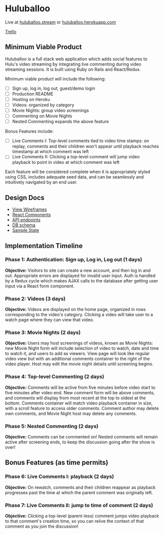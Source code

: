 # Huluballoo

Live at [huluballoo.stream][custom-domain] or [huluballoo.herokuapp.com][heroku]

[Trello][trello]

[custom-domain]: http://www.huluballoo.stream
[heroku]: https://huluballoo.herokuapp.com
[trello]: https://trello.com/b/n9X3yAEd/huluballoo

## Minimum Viable Product

Huluballoo is a full stack web application which adds social features to Hulu's video streaming by integrating live commenting during video streaming sessions. It is built using Ruby on Rails and React/Redux.

Minimum viable product will include the following:

- [ ] Sign up, log in, log out, guest/demo login
- [ ] Production README
- [ ] Hosting on Heroku
- [ ] Videos: organized by category
- [ ] Movie Nights: group video screenings
- [ ] Commenting on Movie Nights
- [ ] Nested Commenting expands the above feature

Bonus Features include:

- [ ] Live Comments I: Top-level comments tied to video time stamps: on replay, comments and their children won't appear until playback reaches timestamp at which comment was left
- [ ] Live Comments II: Clicking a top-level comment will jump video playback to point in video at which comment was left

Each feature will be considered complete when it is appropriately styled using CSS, includes adequate seed data, and can be seamlessly and intuitively navigated by an end user.

## Design Docs
* [View Wireframes][wireframes]
* [React Components][components]
* [API endpoints][api-endpoints]
* [DB schema][schema]
* [Sample State][sample-state]

[wireframes]: wireframes
[components]: component-hierarchy.md
[api-endpoints]: api-endpoints.md
[schema]: schema.md
[sample-state]: sample-state.md

## Implementation Timeline

### Phase 1: Authentication: Sign up, Log in, Log out (1 days)

**Objective:** Visitors to site can create a new account, and then log in and out. Appropriate errors are displayed for invalid user input. Auth is handled by a Redux cycle which makes AJAX calls to the database after getting user input via a React form component.

### Phase 2: Videos (3 days)

**Objective:** Videos are displayed on the home page, organized in rows corresponding to the video's category. Clicking a video will take user to a watch page where they can view that video.

### Phase 3: Movie Nights (2 days)

**Objective:** Users may host screenings of videos, known as Movie Nights: new Movie Night form will include selection of video to watch, date and time to watch it, and users to add as viewers. View page will look like regular video view but with an additional comments container to the right of the video player. Host may edit the movie night details until screening begins.

### Phase 4: Top-level Commenting (2 days)

**Objective:** Comments will be active from five minutes before video start to five minutes after video end. New comment form will be above comments, and comments will display from most recent at the top to oldest at the bottom. Comments container will match video playback container in size, with a scroll feature to access older comments. Comment author may delete own comments, and Movie Night host may delete any comments.

### Phase 5: Nested Commenting (2 days)

**Objective:** Comments can be commented on! Nested comments will remain active after screening ends, to keep the discussion going after the show is over!

## Bonus Features (as time permits)

### Phase 6: Live Comments I: playback (2 days)

**Objective:** On rewatch, comments and their children reappear as playback progresses past the time at which the parent comment was originally left.

### Phase 7: Live Comments II: jump to time of comment (2 days)

**Objective:** Clicking a top-level (parent-less) comment jumps video playback to that comment's creation time, so you can relive the context of that comment as you join the discussion!

